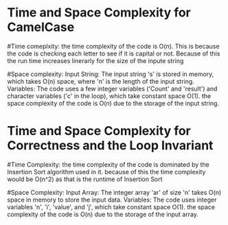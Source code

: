 # Time and Space Complexity for CamelCase
#Time comeplxity:
the time complexity of the code is O(n). This is because the code is checking each letter to see if it is capital or not. Because of this the run time increases linerarly for the size of the inpute string 

#Space complexity:
Input String: The input string 's' is stored in memory, which takes O(n) space, where 'n' is the length of the input string.
Variables: The code uses a few integer variables ('Count' and 'result') and character variables ('c' in the loop), which take constant space O(1).
the space complexity of the code is O(n) due to the storage of the input string.

# Time and Space Complexity for Correctness and the Loop Invariant
#Time Complexity:
the time complexity of the code is dominated by the Insertion Sort algorithm used in it. because of this the time complexity would be O(n^2) as that is the runtime of Insertion Sort

#Space Complexity:
Input Array: The integer array 'ar' of size 'n' takes O(n) space in memory to store the input data.
Variables: The code uses integer variables 'n', 'i', 'value', and 'j', which take constant space O(1).
the space complexity of the code is O(n) due to the storage of the input array.
